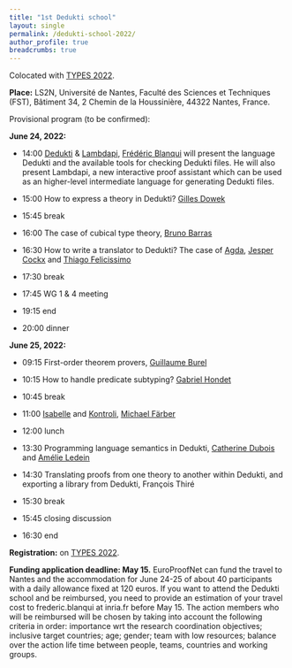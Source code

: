 ```yaml
---
title: "1st Dedukti school"
layout: single
permalink: /dedukti-school-2022/
author_profile: true
breadcrumbs: true
---
```


Colocated with [TYPES 2022](https://types22.inria.fr/).

**Place:** LS2N, Université de Nantes, Faculté des Sciences et Techniques (FST), Bâtiment 34, 2 Chemin de la Houssinière, 44322 Nantes, France.

Provisional program (to be confirmed):

**June 24, 2022:**

- 14:00 [Dedukti](https://deducteam.github.io/) & [Lambdapi](https://github.com/Deducteam/lambdapi), [Frédéric Blanqui](https://blanqui.gitlabpages.inria.fr/) will present the language Dedukti and the available tools for checking Dedukti files. He will also present Lambdapi, a new interactive proof assistant which can be used as an higher-level intermediate language for generating Dedukti files.

- 15:00 How to express a theory in Dedukti? [Gilles Dowek](http://www.lsv.fr/~dowek/)

- 15:45 break

- 16:00 The case of cubical type theory, [Bruno Barras](http://www.lix.polytechnique.fr/~barras/)

- 16:30 How to write a translator to Dedukti? The case of [Agda](https://github.com/Deducteam/Agda2Dedukti), [Jesper Cockx](https://jesper.sikanda.be/) and [Thiago Felicissimo](https://lmf.cnrs.fr/Perso/ThiagoFelicissimo)

- 17:30 break

- 17:45 WG 1 & 4 meeting

- 19:15 end

- 20:00 dinner

**June 25, 2022:**

- 09:15 First-order theorem provers, [Guillaume Burel](http://web4.ensiie.fr/~guillaume.burel/)

- 10:15 How to handle predicate subtyping? [Gabriel Hondet](http://www.lsv.fr/~hondet/)

- 10:45 break

- 11:00 [Isabelle](https://github.com/Deducteam/isabelle_dedukti) and [Kontroli](https://github.com/01mf02/kontroli-rs), [Michael Färber](http://cl-informatik.uibk.ac.at/users/mfaerber/)

- 12:00 lunch

- 13:30 Programming language semantics in Dedukti, [Catherine Dubois](http://web4.ensiie.fr/~dubois/) and [Amélie Ledein](http://www.lsv.fr/~ledein/)

- 14:30 Translating proofs from one theory to another within Dedukti, and exporting a library from Dedukti, François Thiré

- 15:30 break

- 15:45 closing discussion

- 16:30 end

**Registration:** on [TYPES 2022](https://types22.inria.fr/).

**Funding application deadline: May 15.**
EuroProofNet can fund the travel to Nantes and the accommodation for
June 24-25 of about 40 participants with a daily allowance fixed at
120 euros. If you want to attend the Dedukti school and be reimbursed,
you need to provide an estimation of your travel cost to
frederic.blanqui at inria.fr before May 15. The action members who
will be reimbursed will be chosen by taking into account the following
criteria in order: importance wrt the research coordination
objectives; inclusive target countries; age; gender; team with low
resources; balance over the action life time between people, teams,
countries and working groups.
